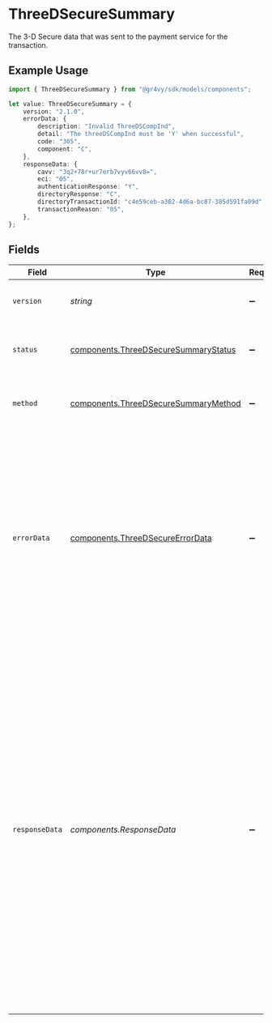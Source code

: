 # ThreeDSecureSummary

The 3-D Secure data that was sent to the payment
service for the transaction.

## Example Usage

```typescript
import { ThreeDSecureSummary } from "@gr4vy/sdk/models/components";

let value: ThreeDSecureSummary = {
    version: "2.1.0",
    errorData: {
        description: "Invalid ThreeDSCompInd",
        detail: "The threeDSCompInd must be 'Y' when successful",
        code: "305",
        component: "C",
    },
    responseData: {
        cavv: "3q2+78r+ur7erb7vyv66vv8=",
        eci: "05",
        authenticationResponse: "Y",
        directoryResponse: "C",
        directoryTransactionId: "c4e59ceb-a382-4d6a-bc87-385d591fa09d",
        transactionReason: "05",
    },
};
```

## Fields

| Field                                                                                                                                                                                                                                                                                                                                                                                                                    | Type                                                                                                                                                                                                                                                                                                                                                                                                                     | Required                                                                                                                                                                                                                                                                                                                                                                                                                 | Description                                                                                                                                                                                                                                                                                                                                                                                                              | Example                                                                                                                                                                                                                                                                                                                                                                                                                  |
| ------------------------------------------------------------------------------------------------------------------------------------------------------------------------------------------------------------------------------------------------------------------------------------------------------------------------------------------------------------------------------------------------------------------------ | ------------------------------------------------------------------------------------------------------------------------------------------------------------------------------------------------------------------------------------------------------------------------------------------------------------------------------------------------------------------------------------------------------------------------ | ------------------------------------------------------------------------------------------------------------------------------------------------------------------------------------------------------------------------------------------------------------------------------------------------------------------------------------------------------------------------------------------------------------------------ | ------------------------------------------------------------------------------------------------------------------------------------------------------------------------------------------------------------------------------------------------------------------------------------------------------------------------------------------------------------------------------------------------------------------------ | ------------------------------------------------------------------------------------------------------------------------------------------------------------------------------------------------------------------------------------------------------------------------------------------------------------------------------------------------------------------------------------------------------------------------ |
| `version`                                                                                                                                                                                                                                                                                                                                                                                                                | *string*                                                                                                                                                                                                                                                                                                                                                                                                                 | :heavy_minus_sign:                                                                                                                                                                                                                                                                                                                                                                                                       | The version of 3DS used for this transaction.                                                                                                                                                                                                                                                                                                                                                                            | 2.1.0                                                                                                                                                                                                                                                                                                                                                                                                                    |
| `status`                                                                                                                                                                                                                                                                                                                                                                                                                 | [components.ThreeDSecureSummaryStatus](../../models/components/threedsecuresummarystatus.md)                                                                                                                                                                                                                                                                                                                             | :heavy_minus_sign:                                                                                                                                                                                                                                                                                                                                                                                                       | The status of the 3DS challenge for this transaction.                                                                                                                                                                                                                                                                                                                                                                    |                                                                                                                                                                                                                                                                                                                                                                                                                          |
| `method`                                                                                                                                                                                                                                                                                                                                                                                                                 | [components.ThreeDSecureSummaryMethod](../../models/components/threedsecuresummarymethod.md)                                                                                                                                                                                                                                                                                                                             | :heavy_minus_sign:                                                                                                                                                                                                                                                                                                                                                                                                       | The method used for 3DS authentication for this transaction.                                                                                                                                                                                                                                                                                                                                                             |                                                                                                                                                                                                                                                                                                                                                                                                                          |
| `errorData`                                                                                                                                                                                                                                                                                                                                                                                                              | [components.ThreeDSecureErrorData](../../models/components/threedsecureerrordata.md)                                                                                                                                                                                                                                                                                                                                     | :heavy_minus_sign:                                                                                                                                                                                                                                                                                                                                                                                                       | The error data received from our 3DS server. This will not be<br/>populated if the customer failed the authentication with a<br/>status code of `N`, `R`, or `U`.  To see full details about<br/>the 3DS calls in those situations please use our transaction<br/>events API.                                                                                                                                            |                                                                                                                                                                                                                                                                                                                                                                                                                          |
| `responseData`                                                                                                                                                                                                                                                                                                                                                                                                           | *components.ResponseData*                                                                                                                                                                                                                                                                                                                                                                                                | :heavy_minus_sign:                                                                                                                                                                                                                                                                                                                                                                                                       | The 3DS data sent to the payment service for this transaction.<br/><br/>This will only be populated if external 3DS data was passed in<br/>directly as part of the transaction API call, or if our 3DS server<br/>returned a status code of `Y` or `A`.<br/><br/>In case of a failure to authenticate (status `N`, `R`, or `U`) this<br/>field will not be populated. To see full details about the 3DS calls<br/>please use our transaction events API. |                                                                                                                                                                                                                                                                                                                                                                                                                          |